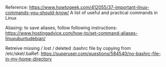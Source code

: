 Reference: https://www.howtogeek.com/412055/37-important-linux-commands-you-should-know/
A list of useful and practical commands in Linux

Aliasing: to save aliases, follow following instructions:
https://www.hostingadvice.com/how-to/set-command-aliases-linuxubuntudebian/


Retreive missing / lost / deleted .bashrc file by copying from /etc/skel/.baRef: https://superuser.com/questions/584540/no-bashrc-file-in-my-home-directory
